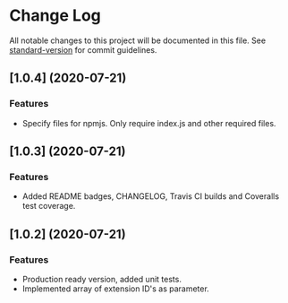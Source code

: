 # Change Log

All notable changes to this project will be documented in this file. See [standard-version](https://github.com/conventional-changelog/standard-version) for commit guidelines.

## [1.0.4] (2020-07-21)
### Features
* Specify files for npmjs. Only require index.js and other required files.

## [1.0.3] (2020-07-21)
### Features
* Added README badges, CHANGELOG, Travis CI builds and Coveralls test coverage.

## [1.0.2] (2020-07-21)
### Features
* Production ready version, added unit tests.
* Implemented array of extension ID's as parameter.